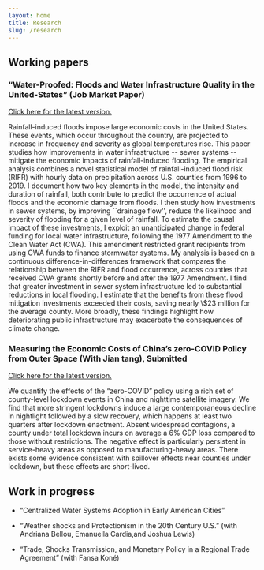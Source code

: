 ```yaml
---
layout: home
title: Research
slug: /research
---
```

## Working papers 
###   “Water-Proofed: Floods and Water Infrastructure Quality in the United-States” (Job Market Paper)
<a href="https://www.dropbox.com/scl/fi/d1qeatgdnwvc6p2a8axj0/storm_and_water_infrastructure_rkouassi.pdf?rlkey=uzgn1ufe57yaz0e38qgedchsj&dl=0">Click here for the latest version.</a>
<p>Rainfall-induced floods impose large economic costs in the United States. These events, which occur throughout the country, are projected to increase in frequency and severity as global temperatures rise. This paper studies how improvements in water infrastructure -- sewer systems -- mitigate the economic impacts of rainfall-induced flooding. The empirical analysis combines a novel statistical model of rainfall-induced flood risk (RIFR) with hourly data on precipitation across U.S. counties from 1996 to 2019. I document how two key elements in the model, the intensity and duration of rainfall, both contribute to predict the occurrence of actual floods and the economic damage from floods. I then study how investments in sewer systems, by improving ``drainage flow'', reduce the likelihood and severity of flooding for a given level of rainfall. To estimate the causal impact of these investments, I exploit an unanticipated change in federal funding for local water infrastructure, following the 1977 Amendment to the Clean Water Act (CWA). This amendment restricted grant recipients from using CWA funds to finance stormwater systems. My analysis is based on a continuous difference-in-differences framework that compares the relationship between the RIFR and flood occurrence, across counties that received CWA grants shortly before and after the 1977 Amendment. I find that greater investment in sewer system infrastructure led to substantial reductions in local flooding. I estimate that the benefits from these flood mitigation investments exceeded their costs, saving nearly \$23 million for the average county. More broadly, these findings highlight how deteriorating public infrastructure may exacerbate the consequences of climate change.</p>

### Measuring the Economic Costs of China’s zero-COVID Policy from Outer Space (With Jian tang), Submitted
<a href="https://www.dropbox.com/scl/fi/1gihehb7ayorunjjbal0y/zero_covid_draft_nov23_KT.pdf?rlkey=0zb81kgmnkkz60oed72i9ddu1&dl=0">Click here for the latest version.</a>
<p>
We quantify the effects of the “zero-COVID” policy using a rich set of county-level lockdown events in China and nighttime satellite imagery. 
We find that more stringent lockdowns induce a large contemporaneous decline in nightlight followed by a slow recovery, 
which happens at least two quarters after lockdown enactment. Absent widespread contagions, a county under total lockdown 
incurs on average a 6% GDP loss compared to those without restrictions. The negative effect is particularly persistent in
 service-heavy areas as opposed to manufacturing-heavy areas. There exists some evidence consistent with spillover effects near 
 counties under lockdown, but these effects are short-lived.
</p>

## Work in progress
* “Centralized Water Systems Adoption in Early American Cities”

* “Weather shocks and Protectionism in the 20th Century U.S.” (with Andriana Bellou, Emanuella Cardia,and Joshua Lewis)

* “Trade, Shocks Transmission, and Monetary Policy in a Regional Trade Agreement” (with Fansa Koné)

<br />
